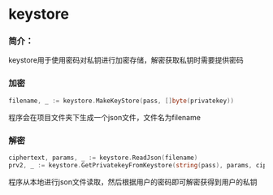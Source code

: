 # keystore

### 简介：

keystore用于使用密码对私钥进行加密存储，解密获取私钥时需要提供密码

### 加密

```go
filename, _ := keystore.MakeKeyStore(pass, []byte(privatekey))
```

程序会在项目文件夹下生成一个json文件，文件名为filename

### 解密

```go
ciphertext, params, _ := keystore.ReadJson(filename)
prv2, _ := keystore.GetPrivatekeyFromKeystore(string(pass), params, ciphertext)
```

程序从本地进行json文件读取，然后根据用户的密码即可解密获得到用户的私钥
